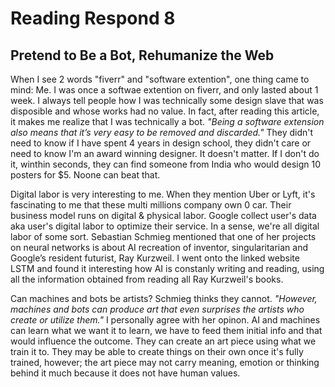 # Reading Respond 8
## Pretend to Be a Bot, Rehumanize the Web

When I see 2 words "fiverr" and "software extention", one thing came to mind: Me. 
I was once a softwae extention on fiverr, and only lasted about 1 week. I always tell people how I was technically some design slave that was disposible and whose works had no value. In fact, after reading this article, it makes me realize that I was technically a bot.  *"Being a software extension also means that it’s very easy to be removed and discarded."*  They didn't need to know if I have spent 4 years in design school, they didn't care or need to know I'm an award winning designer. It doesn't matter. If I don't do it, winthin seconds, they can find someone from India who would design 10 posters for $5. Noone can beat that. 

Digital labor is very interesting to me. When they mention Uber or Lyft, it's fascinating to me that these multi millions company own 0 car. Their business model runs on digital & physical labor. Google collect user's data aka user's digital labor to optimize their service. In a sense, we're all digital labor of some sort. Sebastian Schmieg mentioned that one of her projects on neural networks is about AI recreation of inventor, singularitarian and Google’s resident futurist, Ray Kurzweil. I went onto the linked website LSTM and found it interesting how AI is constanly writing and reading, using all the information obtained from reading all Ray Kurzweil's books.

Can machines and bots be artists? Schmieg thinks they cannot. *"However, machines and bots can produce art that even surprises the artists who create or utilize them."* I personally agree with her opinon. AI and machines can learn what we want it to learn, we have to feed them initial info and that would influence the outcome. They can create an art piece using what we train it to. They may be able to create things on their own once it's fully trained, however; the art piece may not carry meaning, emotion or thinking behind it much because it does not have human values. 

